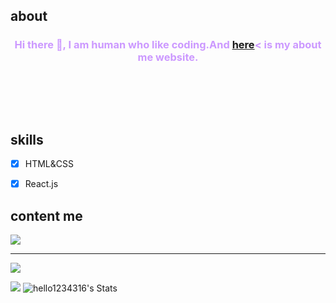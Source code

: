 ## about
<h3 style="text-align: center;"><span style="color: #cc99ff;">Hi there 👋,  I am human who like coding.And <a href="https://hellophone.tk">here</a>< is my about me website. 
</span><br><span style="color: #cc99ff;</span><br><span style="color: #cc99ff;"></span><br><span style="color: #cc99ff;"></span><br><span style="color: #cc99ff;"></span><br><span style="color: #cc99ff;"></span><br><span style="color: #cc99ff;"></span></h3>

## skills
- [x] HTML&CSS
- [x] React.js
    
    
## content me
<p align="left"> 
    <a href="https://discord.gg/U3DW4cNkMd" target="_blank"> <img src="https://img.icons8.com/color/48/000000/discord.png"/> </a>
    <hr>
    <img src="https://discord.c99.nl/widget/theme-3/622373851333918720.png"/>
</p>

[![](https://metrics.lecoq.io/hello1234316)](https://github.com/hello1234316)
![hello1234316's Stats](https://github-readme-stats.vercel.app/api/top-langs/?username=hello1234316&theme=blue-green)
